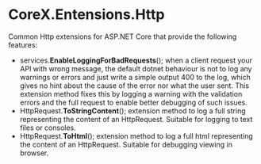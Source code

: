 ﻿# CoreX.Entensions.Http
Common Http extensions for ASP.NET Core that provide the following features:
* services.**EnableLoggingForBadRequests**(); when a client request your API with wrong message, the default dotnet behaviour is not to log any warnings or errors and just write a simple output 400 to the log, which gives no hint about the cause of the error nor what the user sent. This extension method fixes this by logging a warning with the validation errors and the full request to enable better debugging of such issues.
* HttpRequest.**ToStringContent**(); extension method to log a full string representing the content of an HttpRequest. Suitable for logging to text files or consoles.
* HttpRequest.**ToHtml**(); extension method to log a full html representing the content of an HttpRequest. Suitable for debugging viewing in browser.